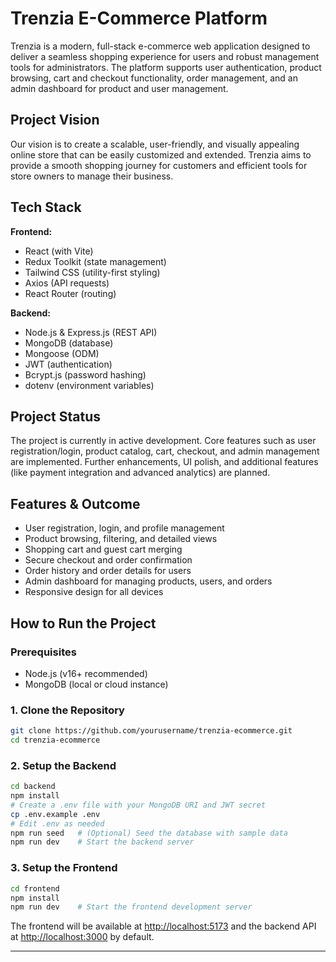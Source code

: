 # Trenzia E-Commerce Platform

Trenzia is a modern, full-stack e-commerce web application designed to deliver a seamless shopping experience for users and robust management tools for administrators. The platform supports user authentication, product browsing, cart and checkout functionality, order management, and an admin dashboard for product and user management.

## Project Vision

Our vision is to create a scalable, user-friendly, and visually appealing online store that can be easily customized and extended. Trenzia aims to provide a smooth shopping journey for customers and efficient tools for store owners to manage their business.

## Tech Stack

**Frontend:**

- React (with Vite)
- Redux Toolkit (state management)
- Tailwind CSS (utility-first styling)
- Axios (API requests)
- React Router (routing)

**Backend:**

- Node.js & Express.js (REST API)
- MongoDB (database)
- Mongoose (ODM)
- JWT (authentication)
- Bcrypt.js (password hashing)
- dotenv (environment variables)

## Project Status

The project is currently in active development. Core features such as user registration/login, product catalog, cart, checkout, and admin management are implemented. Further enhancements, UI polish, and additional features (like payment integration and advanced analytics) are planned.

## Features & Outcome

- User registration, login, and profile management
- Product browsing, filtering, and detailed views
- Shopping cart and guest cart merging
- Secure checkout and order confirmation
- Order history and order details for users
- Admin dashboard for managing products, users, and orders
- Responsive design for all devices

## How to Run the Project

### Prerequisites

- Node.js (v16+ recommended)
- MongoDB (local or cloud instance)

### 1. Clone the Repository

```sh
git clone https://github.com/yourusername/trenzia-ecommerce.git
cd trenzia-ecommerce
```

### 2. Setup the Backend

```sh
cd backend
npm install
# Create a .env file with your MongoDB URI and JWT secret
cp .env.example .env
# Edit .env as needed
npm run seed   # (Optional) Seed the database with sample data
npm run dev    # Start the backend server
```

### 3. Setup the Frontend

```sh
cd frontend
npm install
npm run dev    # Start the frontend development server
```

The frontend will be available at [http://localhost:5173](http://localhost:5173) and the backend API at [http://localhost:3000](http://localhost:3000) by default.

---
